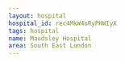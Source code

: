 ```yaml
---
layout: hospital
hospital_id: rec4MkW4oRyPHWIyX
tags: hospital
name: Maudsley Hospital
area: South East London
---
```

